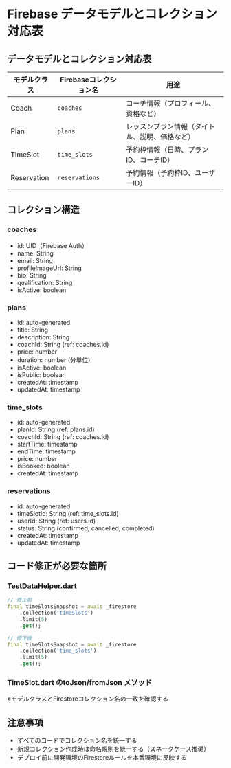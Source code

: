 # Firebase データモデルとコレクション対応表

## データモデルとコレクション対応表

| モデルクラス | Firebaseコレクション名 | 用途 |
|------------|---------------------|------|
| Coach      | `coaches`           | コーチ情報（プロフィール、資格など） |
| Plan       | `plans`             | レッスンプラン情報（タイトル、説明、価格など） |
| TimeSlot   | `time_slots`        | 予約枠情報（日時、プランID、コーチID） |
| Reservation | `reservations`      | 予約情報（予約枠ID、ユーザーID） |

## コレクション構造

### coaches
- id: UID（Firebase Auth）
- name: String
- email: String
- profileImageUrl: String
- bio: String
- qualification: String
- isActive: boolean

### plans
- id: auto-generated
- title: String
- description: String
- coachId: String (ref: coaches.id)
- price: number
- duration: number (分単位)
- isActive: boolean
- isPublic: boolean
- createdAt: timestamp
- updatedAt: timestamp

### time_slots
- id: auto-generated
- planId: String (ref: plans.id)
- coachId: String (ref: coaches.id)
- startTime: timestamp
- endTime: timestamp
- price: number
- isBooked: boolean
- createdAt: timestamp

### reservations
- id: auto-generated
- timeSlotId: String (ref: time_slots.id)
- userId: String (ref: users.id)
- status: String (confirmed, cancelled, completed)
- createdAt: timestamp
- updatedAt: timestamp

## コード修正が必要な箇所

### TestDataHelper.dart
```dart
// 修正前
final timeSlotsSnapshot = await _firestore
    .collection('timeSlots')
    .limit(5)
    .get();

// 修正後
final timeSlotsSnapshot = await _firestore
    .collection('time_slots')
    .limit(5)
    .get();
```

### TimeSlot.dart のtoJson/fromJson メソッド
※モデルクラスとFirestoreコレクション名の一致を確認する

## 注意事項

- すべてのコードでコレクション名を統一する
- 新規コレクション作成時は命名規則を統一する（スネークケース推奨）
- デプロイ前に開発環境のFirestoreルールを本番環境に反映する
